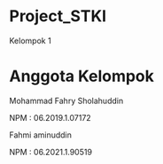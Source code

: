 # Project_STKI
Kelompok 1
<h1>Anggota Kelompok</h1>
<p>Mohammad Fahry Sholahuddin</p>
<p>NPM : 06.2019.1.07172</p>
<p>Fahmi aminuddin</p>
<p>NPM : 06.2021.1.90519</p>
